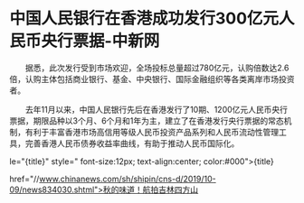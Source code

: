 # 中国人民银行在香港成功发行300亿元人民币央行票据-中新网

　　据悉，此次发行受到市场欢迎，全场投标总量超过780亿元，认购倍数达2.6倍，认购主体包括商业银行、基金、中央银行、国际金融组织等各类离岸市场投资者。

　　去年11月以来，中国人民银行先后在香港发行了10期、1200亿元人民币央行票据，期限品种以3个月、6个月和1年为主，建立了在香港发行央行票据的常态机制，有利于丰富香港市场高信用等级人民币投资产品系列和人民币流动性管理工具，完善香港人民币债券收益率曲线，有助于推动人民币国际化。

le="{title}" style=" font-size:12px; text-align:center; color:#000">{title}

href="//www.chinanews.com/sh/shipin/cns-d/2019/10-09/news834030.shtml">秋的味道！航拍吉林四方山
